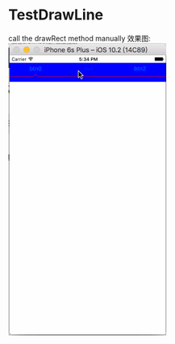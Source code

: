 # TestDrawLine
call the drawRect method manually
效果图:<br/>
![image](https://github.com/jingliua/TestDrawLine/blob/master/Untitled1.gif)
